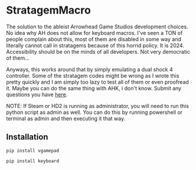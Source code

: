 # StratagemMacro
The solution to the ableist Arrowhead Game Studios development choices. No idea why AH does not allow for keyboard macros. I've seen a TON of people complain about this, most of them are disabled in some way and literally cannot call in stratagems because of this horrid policy. It is 2024. Accessibility should be on the minds of all developers. Not very democratic of them...

Anyways, this works around that by simply emulating a dual shock 4 controller. Some of the stratagem codes might be wrong as I wrote this pretty quickly and I am simply too lazy to test all of them or even proofread it. Maybe you can do the same thing with AHK, i don't know. Submit any questions you have [here](https://chat.openai.com).

NOTE: If Steam or HD2 is running as administrator, you will need to run this python script as admin as well. You can do this by running powershell or terminal as admin and then executing it that way.


## Installation
```pip install vgamepad```

```pip install keyboard```
